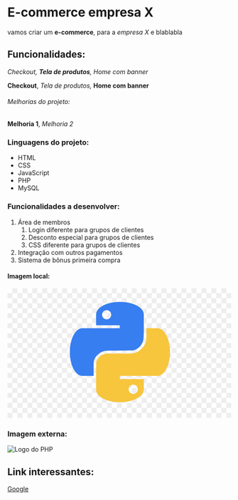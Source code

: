 # E-commerce empresa X

vamos criar um **e-commerce**, para a *empresa X* e blablabla

## Funcionalidades:

_Checkout, **Tela de produtos**, Home com banner_

**Checkout**, _Tela de produtos,_ **Home com banner**

###### Melhorias do projeto:

__Melhoria 1__, _Melhoria 2_

### Linguagens do projeto:

* HTML
* CSS
* JavaScript
* PHP
* MySQL

### Funcionalidades a desenvolver:

1. Área de membros
    1. Login diferente para grupos de clientes
    2. Desconto especial para grupos de clientes
    3. CSS diferente para grupos de clientes
2. Integração com outros pagamentos
3. Sistema de bônus primeira compra

#### Imagem local:

![Logo do Python](img/python.png)

### Imagem externa:

![Logo do PHP](https://img2.gratispng.com/20180816/vxt/kisspng-computer-icons-php-portable-network-graphics-logo-amp-quot-php-5b74f7e6e553d8.7282283915343922949393.jpg)

## Link interessantes:

[Google](https://www.google.com)